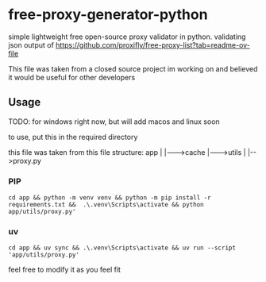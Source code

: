 # free-proxy-generator-python
simple lightweight free open-source proxy validator in python. validating json output of https://github.com/proxifly/free-proxy-list?tab=readme-ov-file

This file was taken from a closed source project im working on and believed it would be useful for other developers

## Usage
TODO: for windows right now, but will add macos and linux soon

to use, put this in the required directory

this file was taken from this file structure:
app
|
|--->cache
|--->utils
      |
      |-->proxy.py


### PIP
`cd app && python -m venv venv && python -m pip install -r requirements.txt &&  .\.venv\Scripts\activate && python app/utils/proxy.py'`

### uv
`cd app && uv sync && .\.venv\Scripts\activate && uv run --script 'app/utils/proxy.py'`

feel free to modify it as you feel fit




